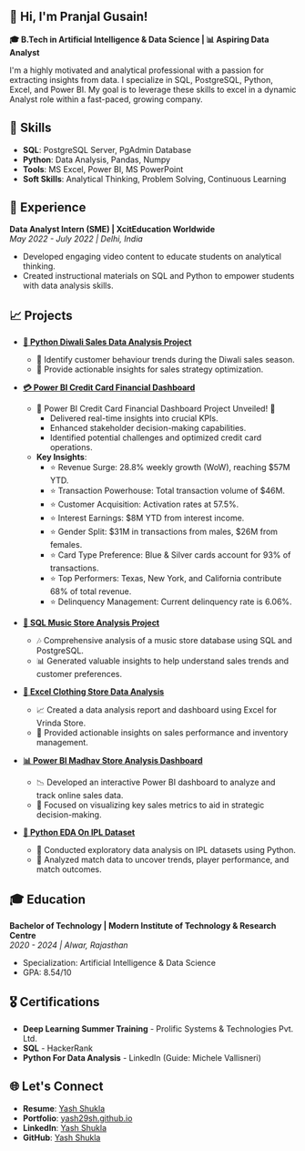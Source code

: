 ## 👋 Hi, I'm Pranjal Gusain!

**🎓 B.Tech in Artificial Intelligence & Data Science | 📊 Aspiring Data Analyst**

I'm a highly motivated and analytical professional with a passion for extracting insights from data. I specialize in SQL, PostgreSQL, Python, Excel, and Power BI. My goal is to leverage these skills to excel in a dynamic Analyst role within a fast-paced, growing company.

## 🚀 Skills
- **SQL**: PostgreSQL Server, PgAdmin Database
- **Python**: Data Analysis, Pandas, Numpy
- **Tools**: MS Excel, Power BI, MS PowerPoint
- **Soft Skills**: Analytical Thinking, Problem Solving, Continuous Learning

## 💼 Experience
**Data Analyst Intern (SME) | XcitEducation Worldwide**  
*May 2022 - July 2022 | Delhi, India*  
- Developed engaging video content to educate students on analytical thinking.
- Created instructional materials on SQL and Python to empower students with data analysis skills.

## 📈 Projects
- **[🏏 Python Diwali Sales Data Analysis Project](https://github.com/yash29sh/Python-Diwali-Sales-Analysis-Project)**
  - 🧠 Identify customer behaviour trends during the Diwali sales season.
  - 📅 Provide actionable insights for sales strategy optimization.


- **[💳 Power BI Credit Card Financial Dashboard](https://github.com/yash29sh/Credit-Card-Financial-Dashboard)**
  - 🎉 Power BI Credit Card Financial Dashboard Project Unveiled! 🎉 
    - Delivered real-time insights into crucial KPIs.
    - Enhanced stakeholder decision-making capabilities.
    - Identified potential challenges and optimized credit card operations.
  - **Key Insights**:
    - ⭐ Revenue Surge: 28.8% weekly growth (WoW), reaching $57M YTD.
    - ⭐ Transaction Powerhouse: Total transaction volume of $46M.
    - ⭐ Customer Acquisition: Activation rates at 57.5%.
    - ⭐ Interest Earnings: $8M YTD from interest income.
    - ⭐ Gender Split: $31M in transactions from males, $26M from females.
    - ⭐ Card Type Preference: Blue & Silver cards account for 93% of transactions.
    - ⭐ Top Performers: Texas, New York, and California contribute 68% of total revenue.
    - ⭐ Delinquency Management: Current delinquency rate is 6.06%.


- **[🎵 SQL Music Store Analysis Project](https://github.com/yash29sh/SQL_Music-Store-Analysis-Project)**
  - 🎶 Comprehensive analysis of a music store database using SQL and PostgreSQL.
  - 📊 Generated valuable insights to help understand sales trends and customer preferences.

- **[👗 Excel Clothing Store Data Analysis](https://github.com/yash29sh/Excel_Store_Data_Analysis)**
  - 📈 Created a data analysis report and dashboard using Excel for Vrinda Store.
  - 🛒 Provided actionable insights on sales performance and inventory management.

- **[📊 Power BI Madhav Store Analysis Dashboard](https://github.com/yash29sh/Madhav-Store-Sales-Analysis-Dashboard)**
  - 📉 Developed an interactive Power BI dashboard to analyze and track online sales data.
  - 🎯 Focused on visualizing key sales metrics to aid in strategic decision-making.

- **[🏏 Python EDA On IPL Dataset](https://github.com/yash29sh/EDA-On-IPL-Dataset-Through-Python)**
  - 🧠 Conducted exploratory data analysis on IPL datasets using Python.
  - 📅 Analyzed match data to uncover trends, player performance, and match outcomes.



## 🎓 Education
**Bachelor of Technology | Modern Institute of Technology & Research Centre**  
*2020 - 2024 | Alwar, Rajasthan*  
- Specialization: Artificial Intelligence & Data Science  
- GPA: 8.54/10

## 🎖️ Certifications
- **Deep Learning Summer Training** - Prolific Systems & Technologies Pvt. Ltd.
- **SQL** - HackerRank
- **Python For Data Analysis** - LinkedIn (Guide: Michele Vallisneri)

## 🌐 Let's Connect
- **Resume**: [Yash Shukla](https://drive.google.com/file/d/1tJcXQi9wdjPlqDeVDeUjgQG2J6r2iOAi/view)
- **Portfolio**: [yash29sh.github.io](https://yash29sh.github.io/)
- **LinkedIn**: [Yash Shukla](https://www.linkedin.com/in/yashshukla29)
- **GitHub**: [Yash Shukla](https://github.com/yash29sh)



